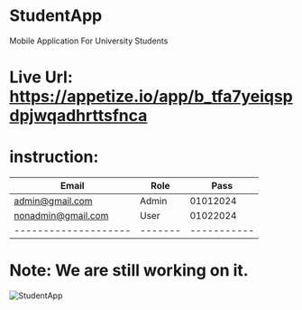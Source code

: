 # StudentApp
Mobile Application For University Students
# Live Url: https://appetize.io/app/b_tfa7yeiqspdpjwqadhrttsfnca
# instruction:
| Email              | Role  | Pass      |
|--------------------|-------|-----------|
| admin@gmail.com    | Admin | 01012024  |
| nonadmin@gmail.com | User  | 01022024  |
|--------------------|-------|-----------|
# Note: We are still working on it.
![StudentApp](https://github.com/user-attachments/assets/f72d4d2c-d1ba-4407-b072-e81067c13ad7)

